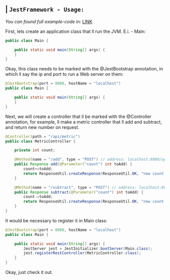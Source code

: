 ## | `JestFramework - Usage:`
*You can found full example-code in:* [LINK](https://github.com/suuft/JestFramework/tree/master/src/test/java/net/jest/test)

First, lets create an application class that ll run the JVM. E.i. - Main:
```java
public class Main {

    public static void main(String[] args) {
    }
}
```
Okay, this class needs to be marked with the @JestBootstrap annotation, in which ll say the ip and port to run a Web server on them:
```java
@JestBootstrap(port = 8080, hostName = "localhost")
public class Main {

    public static void main(String[] args) {
    }
}
```
Next, we will create a controller that ll be marked with the @Controller annotation, for example, ll make a metric controller that ll add and subtract, and return new number on request.
```java
@Controller(path = "/api/metric")
public class MetricController {

    private int count;

    @Method(name = "/add", type = "POST") // address: localhost:8080/api/metric/add?count=NUMBER
    public Response add(@Parameter("count") int toAdd) {
        count+=toAdd;
        return ResponseUtil.createResponse(ResponseUtil.OK, "new count = " + count);
    }

    @Method(name = "/subtract", type = "POST") // address: localhost:8080/api/metric/subtract?count=NUMBER
    public Response subtract(@Parameter("count") int toAdd) {
        count-=toAdd;
        return ResponseUtil.createResponse(ResponseUtil.OK, "new count = " + count);
    }
}
```
It would be necessary to register it in Main class:
```java
@JestBootstrap(port = 8080, hostName = "localhost")
public class Main {

    public static void main(String[] args) {
        JestServer jest = JestInitializer.bootServer(Main.class);
        jest.registerRestController(MetricController.class);
    }
}
```
Okay, just check it out.